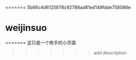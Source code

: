 <<<<<<< 5b66c4d6125878c92788ad81ed149fdde758086e
# weijinsuo
=======
这只是一个练手的小页面
>>>>>>> add description
